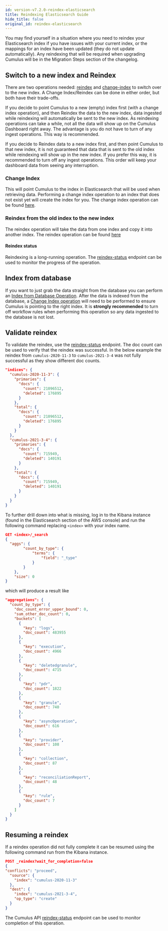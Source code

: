 ```yaml
---
id: version-v7.2.0-reindex-elasticsearch
title: Reindexing Elasticsearch Guide
hide_title: false
original_id: reindex-elasticsearch
---
```


You may find yourself in a situation where you need to reindex your Elasticsearch index if you have issues with your
current index, or the mappings for an index have been updated (they do not update automatically). Any reindexing that will be required when upgrading Cumulus will be in the Migration Steps section of the changelog.

## Switch to a new index and Reindex

There are two operations needed: [reindex](https://nasa.github.io/cumulus-api/#reindex) and [change-index](https://nasa.github.io/cumulus-api/#change-index) to switch over to the new index. A Change Index/Reindex can be done in either order, but both have their trade-offs.

If you decide to point Cumulus to a new (empty) index first (with a change index operation), and then Reindex the data to the new index, data ingested while reindexing will automatically be sent to the new index. As reindexing operations can take a while, not all the data will show up on the Cumulus Dashboard right away. The advantage is you do not have to turn of any ingest operations. This way is recommended.

If you decide to Reindex data to a new index first, and then point Cumulus to that new index, it is not guaranteed that data that is sent to the old index while reindexing will show up in the new index. If you prefer this way, it is recommended to turn off any ingest operations. This order will keep your dashboard data from seeing any interruption.

### Change Index

This will point Cumulus to the index in Elasticsearch that will be used when retrieving data. Performing a change index operation to an index that does not exist yet will create the index for you. The change index operation can be found [here](https://nasa.github.io/cumulus-api/#change-index).

### Reindex from the old index to the new index

The reindex operation will take the data from one index and copy it into another index. The reindex operation can be found [here](https://nasa.github.io/cumulus-api/#reindex)

#### Reindex status

Reindexing is a long-running operation. The [reindex-status](https://nasa.github.io/cumulus-api/#reindex-status) endpoint can be used to monitor the progress of the operation.

## Index from database

If you want to just grab the data straight from the database you can perform an [Index from Database Operation](https://nasa.github.io/cumulus-api/#index-from-database). After the data is indexed from the database, a  [Change Index operation](https://nasa.github.io/cumulus-api/#change-index) will need
to be performed to ensure Cumulus is pointing to the right index. It is **strongly recommended** to turn off
workflow rules when performing this operation so any data ingested to the database is not lost.

## Validate reindex

To validate the reindex, use the [reindex-status](https://nasa.github.io/cumulus-api/#reindex-status) endpoint. The doc count can be used to verify that the reindex was successful. In the below example the reindex from `cumulus-2020-11-3` to `cumulus-2021-3-4` was not fully successful as they show different doc counts.

```json
"indices": {
  "cumulus-2020-11-3": {
    "primaries": {
      "docs": {
        "count": 21096512,
        "deleted": 176895
      }
    },
    "total": {
      "docs": {
        "count": 21096512,
        "deleted": 176895
      }
    }
  },
  "cumulus-2021-3-4": {
    "primaries": {
      "docs": {
        "count": 715949,
        "deleted": 140191
      }
    },
    "total": {
      "docs": {
        "count": 715949,
        "deleted": 140191
      }
    }
  }
}
```

To further drill down into what is missing, log in to the Kibana instance (found in the Elasticsearch section of the AWS console) and run the following command replacing `<index>` with your index name.

```json
GET <index>/_search
{
  "aggs": {
        "count_by_type": {
            "terms": {
                "field": "_type"
            }
        }
    },
    "size": 0
}
```

which will produce a result like

```json
"aggregations": {
  "count_by_type": {
    "doc_count_error_upper_bound": 0,
    "sum_other_doc_count": 0,
    "buckets": [
      {
        "key": "logs",
        "doc_count": 483955
      },
      {
        "key": "execution",
        "doc_count": 4966
      },
      {
        "key": "deletedgranule",
        "doc_count": 4715
      },
      {
        "key": "pdr",
        "doc_count": 1822
      },
      {
        "key": "granule",
        "doc_count": 740
      },
      {
        "key": "asyncOperation",
        "doc_count": 616
      },
      {
        "key": "provider",
        "doc_count": 108
      },
      {
        "key": "collection",
        "doc_count": 87
      },
      {
        "key": "reconciliationReport",
        "doc_count": 48
      },
      {
        "key": "rule",
        "doc_count": 7
      }
    ]
  }
}
```

## Resuming a reindex

If a reindex operation did not fully complete it can be resumed using the following command run from the Kibana instance.

```json
POST _reindex?wait_for_completion=false
{
"conflicts": "proceed",
  "source": {
    "index": "cumulus-2020-11-3"
  },
  "dest": {
    "index": "cumulus-2021-3-4",
    "op_type": "create"
  }
}
```

The Cumulus API [reindex-status](https://nasa.github.io/cumulus-api/#reindex-status) endpoint can be used to monitor completion of this operation.
